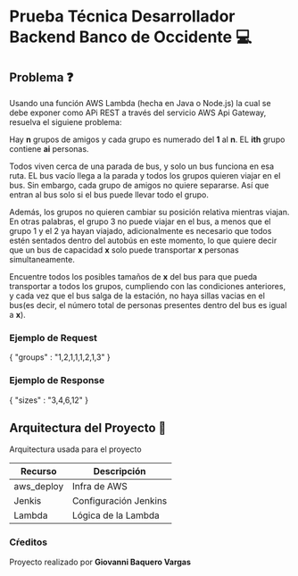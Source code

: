 # Prueba Técnica Desarrollador Backend Banco de Occidente 💻

## Problema ❓
Usando una función AWS Lambda (hecha en Java o Node.js) la cual se debe exponer como APi REST a través del servicio AWS Api Gateway, resuelva el siguiene problema:

Hay **n** grupos de amigos y cada grupo es numerado del **1** al **n**. EL **ith** grupo contiene **ai** personas.

Todos viven cerca de una parada de bus, y solo un bus funciona en esa ruta. EL bus vacío llega a la parada y todos los grupos quieren viajar en el bus.
Sin embargo, cada grupo de amigos no quiere separarse. Así que entran al bus solo si el bus puede llevar todo el grupo.

Además, los grupos no quieren cambiar su posición relativa mientras viajan. En otras palabras, el grupo 3 no puede viajar en el bus, a menos que el grupo 1 y el 2 ya hayan viajado, adicionalmente es necesario que todos estén sentados dentro del autobús en este momento, lo que quiere decir que un bus de capacidad **x** solo puede transportar **x** personas simultaneamente. 

Encuentre todos los posibles tamaños de **x** del bus para que pueda transportar a todos los grupos, cumpliendo con las condiciones anteriores, y cada vez que el bus salga de la estación, no haya sillas vacias en el bus(es decir, el número total de personas presentes dentro del bus es igual a **x**).

### Ejemplo de Request
{
    "groups" : "1,2,1,1,1,2,1,3"
}

### Ejemplo de Response
{
    "sizes" : "3,4,6,12"
}

## Arquitectura del Proyecto 👷
Arquitectura usada para el proyecto

| Recurso        | Descripción          | 
| -------------- | -------------------- | 
| aws_deploy     | Infra de AWS         | 
| Jenkis         | Configuración Jenkins| 
| Lambda         | Lógica de la Lambda  | 

### Cŕeditos
Proyecto realizado por **Giovanni Baquero Vargas**